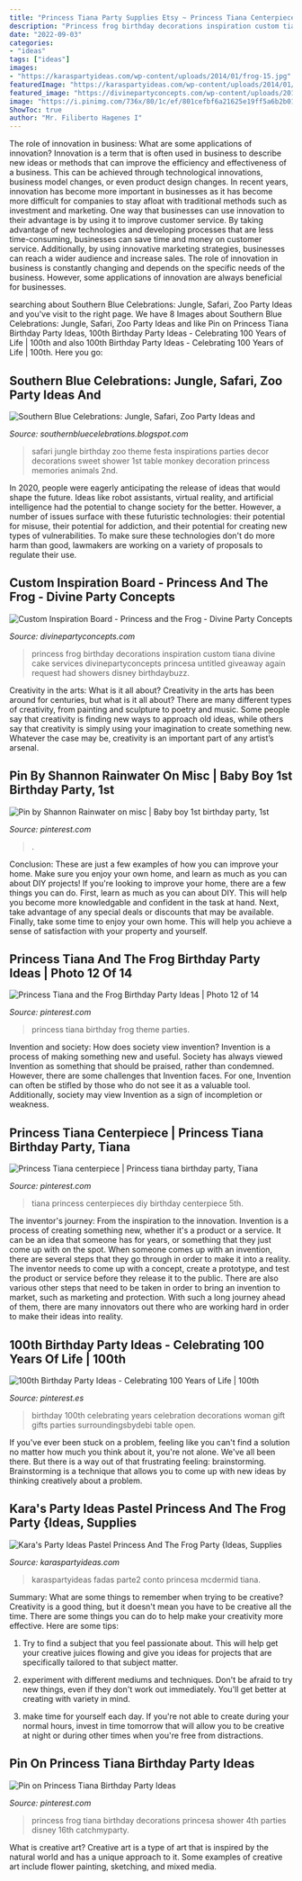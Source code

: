 ```yaml
---
title: "Princess Tiana Party Supplies Etsy ~ Princess Tiana Centerpiece"
description: "Princess frog birthday decorations inspiration custom tiana divine cake services divinepartyconcepts princesa untitled giveaway again request had showers disney birthdaybuzz"
date: "2022-09-03"
categories:
- "ideas"
tags: ["ideas"]
images:
- "https://karaspartyideas.com/wp-content/uploads/2014/01/frog-15.jpg"
featuredImage: "https://karaspartyideas.com/wp-content/uploads/2014/01/frog-15.jpg"
featured_image: "https://divinepartyconcepts.com/wp-content/uploads/2010/06/Untitled.jpg"
image: "https://i.pinimg.com/736x/80/1c/ef/801cefbf6a21625e19ff5a6b2b012b12--princess-tiana-birthday-party-frog-birthday-party.jpg"
ShowToc: true
author: "Mr. Filiberto Hagenes I"
---
```



The role of innovation in business: What are some applications of innovation?
Innovation is a term that is often used in business to describe new ideas or methods that can improve the efficiency and effectiveness of a business. This can be achieved through technological innovations, business model changes, or even product design changes. In recent years, innovation has become more important in businesses as it has become more difficult for companies to stay afloat with traditional methods such as investment and marketing. One way that businesses can use innovation to their advantage is by using it to improve customer service. By taking advantage of new technologies and developing processes that are less time-consuming, businesses can save time and money on customer service. Additionally, by using innovative marketing strategies, businesses can reach a wider audience and increase sales. The role of innovation in business is constantly changing and depends on the specific needs of the business. However, some applications of innovation are always beneficial for businesses.

	

		
searching about Southern Blue Celebrations: Jungle, Safari, Zoo Party Ideas and you've visit to the right page. We have 8 Images about Southern Blue Celebrations: Jungle, Safari, Zoo Party Ideas and like Pin on Princess Tiana Birthday Party Ideas, 100th Birthday Party Ideas - Celebrating 100 Years of Life | 100th and also 100th Birthday Party Ideas - Celebrating 100 Years of Life | 100th. Here you go:
		
    
## Southern Blue Celebrations: Jungle, Safari, Zoo Party Ideas And

<img loading=lazy src="https://lh3.googleusercontent.com/proxy/baju0yKzJP-NuWadmTtWjDDXPaoVZ5NGr2K0X3M-E1EMi0MR0RnMJwKeC6BxYXzh4Mdljikzd6VONTIgC2e5BKPy0pA5yOgiDWVN1CJZwD9hWQEwdtiw-f_cJkxzceTlC2UM4rmiIks=s0-d" onerror="this.onerror=null;this.src='https://tse1.mm.bing.net/th?id=OIP.2NLC6a6IT2koZ4F7QTHcQQHaLH&amp;pid=15.1';" alt="Southern Blue Celebrations: Jungle, Safari, Zoo Party Ideas and">

_Source: southernbluecelebrations.blogspot.com_

>safari jungle birthday zoo theme festa inspirations parties decor decorations sweet shower 1st table monkey decoration princess memories animals 2nd. 

	

In 2020, people were eagerly anticipating the release of ideas that would shape the future. Ideas like robot assistants, virtual reality, and artificial intelligence had the potential to change society for the better. However, a number of issues surface with these futuristic technologies: their potential for misuse, their potential for addiction, and their potential for creating new types of vulnerabilities. To make sure these technologies don't do more harm than good, lawmakers are working on a variety of proposals to regulate their use.

    
## Custom Inspiration Board - Princess And The Frog - Divine Party Concepts

<img loading=lazy src="https://divinepartyconcepts.com/wp-content/uploads/2010/06/Untitled.jpg" onerror="this.onerror=null;this.src='https://tse4.mm.bing.net/th?id=OIP.b12RaXeMmH-jbkCco4WuzwHaKw&amp;pid=15.1';" alt="Custom Inspiration Board - Princess and the Frog - Divine Party Concepts">

_Source: divinepartyconcepts.com_

>princess frog birthday decorations inspiration custom tiana divine cake services divinepartyconcepts princesa untitled giveaway again request had showers disney birthdaybuzz. 

	

Creativity in the arts: What is it all about?
Creativity in the arts has been around for centuries, but what is it all about? There are many different types of creativity, from painting and sculpture to poetry and music. Some people say that creativity is finding new ways to approach old ideas, while others say that creativity is simply using your imagination to create something new. Whatever the case may be, creativity is an important part of any artist’s arsenal.

    
## Pin By Shannon Rainwater On Misc | Baby Boy 1st Birthday Party, 1st

<img loading=lazy src="https://i.pinimg.com/736x/16/9a/ed/169aedb1dd94b581abbf18d0fcbf904e.jpg" onerror="this.onerror=null;this.src='https://tse3.mm.bing.net/th?id=OIP.QABAxI5ElirFVpDNSrNa4QHaJ3&amp;pid=15.1';" alt="Pin by Shannon Rainwater on misc | Baby boy 1st birthday party, 1st">

_Source: pinterest.com_

>. 

	

Conclusion: These are just a few examples of how you can improve your home. Make sure you enjoy your own home, and learn as much as you can about DIY projects!
If you're looking to improve your home, there are a few things you can do. First, learn as much as you can about DIY. This will help you become more knowledgable and confident in the task at hand. Next, take advantage of any special deals or discounts that may be available. Finally, take some time to enjoy your own home. This will help you achieve a sense of satisfaction with your property and yourself.

    
## Princess Tiana And The Frog Birthday Party Ideas | Photo 12 Of 14

<img loading=lazy src="https://i.pinimg.com/736x/80/1c/ef/801cefbf6a21625e19ff5a6b2b012b12--princess-tiana-birthday-party-frog-birthday-party.jpg" onerror="this.onerror=null;this.src='https://tse2.mm.bing.net/th?id=OIP.HXHC6eFDMJz1DJ_kYwrf1QHaLG&amp;pid=15.1';" alt="Princess Tiana and the Frog Birthday Party Ideas | Photo 12 of 14">

_Source: pinterest.com_

>princess tiana birthday frog theme parties. 

	

Invention and society: How does society view invention?
Invention is a process of making something new and useful. Society has always viewed Invention as something that should be praised, rather than condemned. However, there are some challenges that Invention faces. For one, Invention can often be stifled by those who do not see it as a valuable tool. Additionally, society may view Invention as a sign of incompletion or weakness.

    
## Princess Tiana Centerpiece | Princess Tiana Birthday Party, Tiana

<img loading=lazy src="https://i.pinimg.com/originals/8d/d8/08/8dd80841ee8a38c27c18a1f73b157616.jpg" onerror="this.onerror=null;this.src='https://tse3.mm.bing.net/th?id=OIP.yxepdG2u30mQMpR523uMnQHaJ4&amp;pid=15.1';" alt="Princess Tiana centerpiece | Princess tiana birthday party, Tiana">

_Source: pinterest.com_

>tiana princess centerpieces diy birthday centerpiece 5th. 

	

The inventor's journey: From the inspiration to the innovation.
Invention is a process of creating something new, whether it's a product or a service. It can be an idea that someone has for years, or something that they just come up with on the spot. When someone comes up with an invention, there are several steps that they go through in order to make it into a reality. The inventor needs to come up with a concept, create a prototype, and test the product or service before they release it to the public. There are also various other steps that need to be taken in order to bring an invention to market, such as marketing and protection. With such a long journey ahead of them, there are many innovators out there who are working hard in order to make their ideas into reality.

    
## 100th Birthday Party Ideas - Celebrating 100 Years Of Life | 100th

<img loading=lazy src="https://i.pinimg.com/originals/50/d4/ca/50d4ca32f137fffc6b223db5cb6b60c4.jpg" onerror="this.onerror=null;this.src='https://tse4.mm.bing.net/th?id=OIP.ev8_5EzyNIuuJjOfarzQpAHaLH&amp;pid=15.1';" alt="100th Birthday Party Ideas - Celebrating 100 Years of Life | 100th">

_Source: pinterest.es_

>birthday 100th celebrating years celebration decorations woman gift gifts parties surroundingsbydebi table open. 

	

If you've ever been stuck on a problem, feeling like you can't find a solution no matter how much you think about it, you're not alone. We've all been there. But there is a way out of that frustrating feeling: brainstorming. Brainstorming is a technique that allows you to come up with new ideas by thinking creatively about a problem.

    
## Kara&#039;s Party Ideas Pastel Princess And The Frog Party {Ideas, Supplies

<img loading=lazy src="https://karaspartyideas.com/wp-content/uploads/2014/01/frog-15.jpg" onerror="this.onerror=null;this.src='https://tse2.mm.bing.net/th?id=OIP.rwr_Gya2WOnt4aow0beiSwHaG8&amp;pid=15.1';" alt="Kara&#039;s Party Ideas Pastel Princess And The Frog Party {Ideas, Supplies">

_Source: karaspartyideas.com_

>karaspartyideas fadas parte2 conto princesa mcdermid tiana. 

	

Summary: What are some things to remember when trying to be creative?
Creativity is a good thing, but it doesn't mean you have to be creative all the time. There are some things you can do to help make your creativity more effective. Here are some tips:
1. Try to find a subject that you feel passionate about. This will help get your creative juices flowing and give you ideas for projects that are specifically tailored to that subject matter.

2. experiment with different mediums and techniques. Don't be afraid to try new things, even if they don't work out immediately. You'll get better at creating with variety in mind.

3. make time for yourself each day. If you're not able to create during your normal hours, invest in time tomorrow that will allow you to be creative at night or during other times when you're free from distractions.

    
## Pin On Princess Tiana Birthday Party Ideas

<img loading=lazy src="https://i.pinimg.com/736x/b5/32/b5/b532b581db8bad3048cb675abd79f836.jpg" onerror="this.onerror=null;this.src='https://tse3.mm.bing.net/th?id=OIP.rs8__Ojdl52AdqEda-ycoAHaJ3&amp;pid=15.1';" alt="Pin on Princess Tiana Birthday Party Ideas">

_Source: pinterest.com_

>princess frog tiana birthday decorations princesa shower 4th parties disney 16th catchmyparty. 

	

What is creative art?
Creative art is a type of art that is inspired by the natural world and has a unique approach to it. Some examples of creative art include flower painting, sketching, and mixed media.

